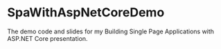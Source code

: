 # SpaWithAspNetCoreDemo
The demo code and slides for my Building Single Page Applications with ASP.NET Core presentation.
